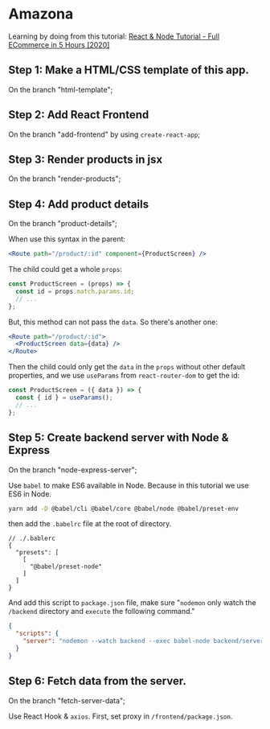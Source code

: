 # Amazona

Learning by doing from this tutorial: [React & Node Tutorial - Full ECommerce in 5 Hours [2020]](https://www.youtube.com/watch?v=Fy9SdZLBTOo)

## Step 1: Make a HTML/CSS template of this app.

On the branch "html-template";

## Step 2: Add React Frontend

On the branch "add-frontend" by using `create-react-app`;

## Step 3: Render products in jsx

On the branch "render-products";

## Step 4: Add product details

On the branch "product-details";

When use this syntax in the parent:

```jsx
<Route path="/product/:id" component={ProductScreen} />
```

The child could get a whole `props`:

```jsx
const ProductScreen = (props) => {
  const id = props.match.params.id;
  // ...
};
```

But, this method can not pass the `data`. So there's another one:

```jsx
<Route path="/product/:id">
  <ProductScreen data={data} />
</Route>
```

Then the child could only get the `data` in the `props` without other default properties, and we use `useParams` from `react-router-dom` to get the id:

```jsx
const ProductScreen = ({ data }) => {
  const { id } = useParams();
  // ...
};
```

## Step 5: Create backend server with Node & Express

On the branch "node-express-server";

Use `babel` to make ES6 available in Node. Because in this tutorial we use ES6 in Node.

```bash
yarn add -D @babel/cli @babel/core @babel/node @babel/preset-env
```

then add the `.babelrc` file at the root of directory.

```
// ./.bablerc
{
  "presets": [
    [
      "@babel/preset-node"
    ]
  ]
}
```

And add this script to `package.json` file, make sure "`nodemon` only watch the `/backend` directory and `execute` the following command."

```json
{
  "scripts": {
    "server": "nodemon --watch backend --exec babel-node backend/server.js"
  }
}
```

## Step 6: Fetch data from the server.

On the branch "fetch-server-data";

Use React Hook & `axios`. First, set proxy in `/frontend/package.json`.
